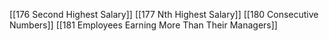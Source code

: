[[176 Second Highest Salary]]
[[177 Nth Highest Salary]]
[[180 Consecutive Numbers]]
[[181 Employees Earning More Than Their Managers]]